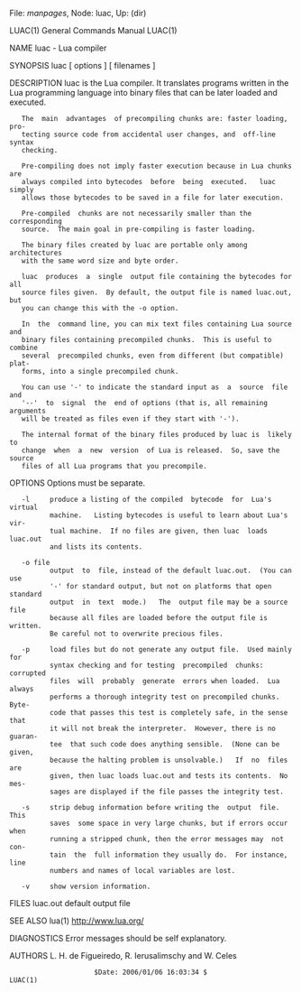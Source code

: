 File: *manpages*,  Node: luac,  Up: (dir)

LUAC(1)                     General Commands Manual                    LUAC(1)



NAME
       luac - Lua compiler

SYNOPSIS
       luac [ options ] [ filenames ]

DESCRIPTION
       luac  is  the  Lua compiler.  It translates programs written in the Lua
       programming language into binary files that can  be  later  loaded  and
       executed.

       The  main  advantages  of precompiling chunks are: faster loading, pro‐
       tecting source code from accidental user changes, and  off-line  syntax
       checking.

       Pre-compiling does not imply faster execution because in Lua chunks are
       always compiled into bytecodes  before  being  executed.   luac  simply
       allows those bytecodes to be saved in a file for later execution.

       Pre-compiled  chunks are not necessarily smaller than the corresponding
       source.  The main goal in pre-compiling is faster loading.

       The binary files created by luac are portable only among  architectures
       with the same word size and byte order.

       luac  produces  a  single  output file containing the bytecodes for all
       source files given.  By default, the output file is named luac.out, but
       you can change this with the -o option.

       In  the  command line, you can mix text files containing Lua source and
       binary files containing precompiled chunks.  This is useful to  combine
       several  precompiled chunks, even from different (but compatible) plat‐
       forms, into a single precompiled chunk.

       You can use '-' to indicate the standard input as  a  source  file  and
       '--'  to  signal  the  end of options (that is, all remaining arguments
       will be treated as files even if they start with '-').

       The internal format of the binary files produced by luac is  likely  to
       change  when  a  new  version  of Lua is released.  So, save the source
       files of all Lua programs that you precompile.

OPTIONS
       Options must be separate.

       -l     produce a listing of the compiled  bytecode  for  Lua's  virtual
              machine.   Listing bytecodes is useful to learn about Lua's vir‐
              tual machine.  If no files are given, then luac  loads  luac.out
              and lists its contents.

       -o file
              output  to  file, instead of the default luac.out.  (You can use
              '-' for standard output, but not on platforms that open standard
              output  in  text  mode.)   The  output file may be a source file
              because all files are loaded before the output file is  written.
              Be careful not to overwrite precious files.

       -p     load files but do not generate any output file.  Used mainly for
              syntax checking and for testing  precompiled  chunks:  corrupted
              files  will  probably  generate  errors when loaded.  Lua always
              performs a thorough integrity test on precompiled chunks.  Byte‐
              code that passes this test is completely safe, in the sense that
              it will not break the interpreter.  However, there is no guaran‐
              tee  that such code does anything sensible.  (None can be given,
              because the halting problem is unsolvable.)   If  no  files  are
              given, then luac loads luac.out and tests its contents.  No mes‐
              sages are displayed if the file passes the integrity test.

       -s     strip debug information before writing the  output  file.   This
              saves  some space in very large chunks, but if errors occur when
              running a stripped chunk, then the error messages may  not  con‐
              tain  the  full information they usually do.  For instance, line
              numbers and names of local variables are lost.

       -v     show version information.

FILES
       luac.out       default output file

SEE ALSO
       lua(1)
       http://www.lua.org/

DIAGNOSTICS
       Error messages should be self explanatory.

AUTHORS
       L. H. de Figueiredo, R. Ierusalimschy and W. Celes



                         $Date: 2006/01/06 16:03:34 $                  LUAC(1)
